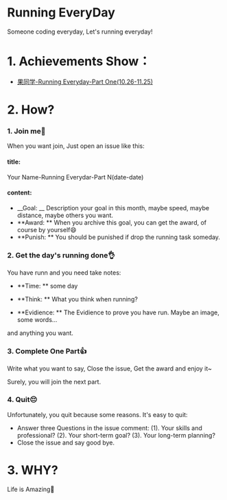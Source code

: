 Running EveryDay
================

Someone coding everyday, Let's running everyday!

# 1. Achievements Show：

- [果同学-Running Everyday-Part One(10.26-11.25)]()

# 2. How?

### 1. Join me:clap:

When you want join, Just open an issue like this:

#### title: 

Your Name-Running Everydar-Part N(date-date)

#### content: 

- __Goal: __ Description your goal in this month, maybe speed, maybe distance, maybe others you want.
- **Award: ** When you archive this goal, you can get the award, of course by yourself:smile:
- **Punish: ** You should be punished if drop the running task someday.

### 2. Get the day's running done:ok_hand:  

You have runn and you need take notes:

- **Time: ** some day

- **Think: ** What you think when running?

- **Evidience: ** The Evidience to prove you have run. Maybe an image, some words...

and anything you want.

### 3. Complete One Part:thumbsup:

Write what you want to say, Close the issue, Get the award and enjoy it~ 

Surely, you will join the next part.

### 4. Quit:pensive:

Unfortunately, you quit because some reasons. It's easy to quit:

- Answer three Questions in the issue comment: (1). Your skills and professional? (2). Your short-term goal? (3). Your long-term planning? 
- Close the issue and say good bye.


# 3. WHY?

Life is Amazing:dog:



